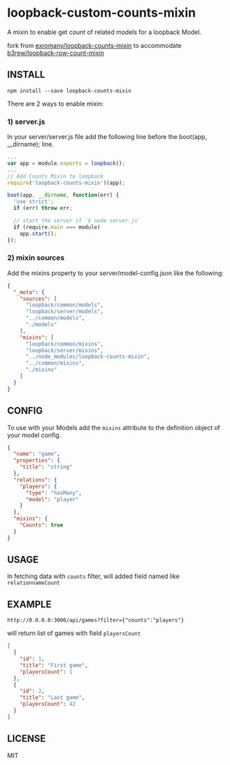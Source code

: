 # loopback-custom-counts-mixin
A mixin to enable get count of related models for a loopback Model.

fork from [exromany/loopback-counts-mixin](https://github.com/exromany/loopback-counts-mixin) to accommodate [b3rew/loopback-row-count-mixin](https://github.com/b3rew/loopback-row-count-mixin)
## INSTALL

```
npm install --save loopback-counts-mixin
```

There are 2 ways to enable mixin:

### 1) server.js

In your server/server.js file add the following line before the boot(app, __dirname); line.

```js
...
var app = module.exports = loopback();
...
// Add Counts Mixin to loopback
require('loopback-counts-mixin')(app);

boot(app, __dirname, function(err) {
  'use strict';
  if (err) throw err;

  // start the server if `$ node server.js`
  if (require.main === module)
    app.start();
});
```

### 2) mixin sources

Add the mixins property to your server/model-config.json like the following:

```json
{
  "_meta": {
    "sources": [
      "loopback/common/models",
      "loopback/server/models",
      "../common/models",
      "./models"
    ],
    "mixins": [
      "loopback/common/mixins",
      "loopback/server/mixins",
      "../node_modules/loopback-counts-mixin",
      "../common/mixins",
      "./mixins"
    ]
  }
}
```

## CONFIG

To use with your Models add the `mixins` attribute to the definition object of your model config.

```json
{
  "name": "game",
  "properties": {
    "title": "string"
  },
  "relations": {
    "players": {
      "type": "hasMany",
      "model": "player"
    }
  },
  "mixins": {
    "Counts": true
  }
}
```

## USAGE

In fetching data with `counts` filter, will added field named like `relationnameCount`

## EXAMPLE

```
http://0.0.0.0:3000/api/games?filter={"counts":"players"}
```

will return list of games with field `playersCount`

```json
[
  {
    "id": 1,
    "title": "First game",
    "playersCount": 1
  },
  {
    "id": 2,
    "title": "Last game",
    "playersCount": 42
  }
]
```

## LICENSE

MIT

